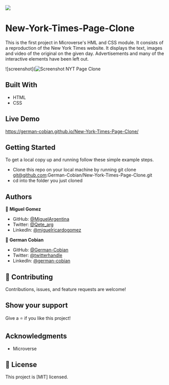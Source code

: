 ![](https://img.shields.io/badge/Microverse-blueviolet)

# New-York-Times-Page-Clone

This is the first project in Microverse's HML and CSS module. It consists of a reproduction of the New York Times website. It displays the text, images and video of the original on the given day. Advertisements and many of the interactive elements have been left out.

![screenshot](![Screenshot NYT Page Clone](https://user-images.githubusercontent.com/68709712/112506080-a4634e80-8d4a-11eb-98b4-3ea29bc16dec.png)


## Built With

- HTML
- CSS


## Live Demo

https://german-cobian.github.io/New-York-Times-Page-Clone/


## Getting Started

To get a local copy up and running follow these simple example steps.

- Clone this repo on your local machine by running git clone git@github.com:German-Cobian/New-York-Times-Page-Clone.git
- cd into the folder you just cloned


## Authors

👤 **Miguel Gomez**

- GitHub: [@MiguelArgentina](https://github.com/MiguelArgentina)
- Twitter: [@Qete_arg](https://twitter.com/Qete_arg)
- LinkedIn: [@miguelricardogomez](https://www.linkedin.com/in/miguelricardogomez)

👤 **German Cobian**

- GitHub: [@German-Cobian](https://github.com/German-Cobian)
- Twitter: [@twitterhandle](https://twitter.com/GermanCobian3)
- LinkedIn: [@german-cobian](https://www.linkedin.com/in/german-cobian)


## 🤝 Contributing

Contributions, issues, and feature requests are welcome!


## Show your support

Give a ⭐️ if you like this project!


## Acknowledgments

- Microverse


## 📝 License

This project is [MIT] licensed.